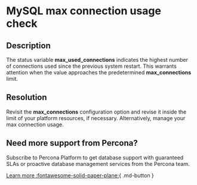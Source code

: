 # MySQL max connection usage check

## Description

The status variable **max_used_connections** indicates the highest number of connections used since the previous system restart. This warrants attention when the value approaches the predetermined **max_connections** limit.

## Resolution

Revisit the **max_connections** configuration option and revise it inside the limit of your platform resources, if necessary. Alternatively, manage your max connection usage.

## Need more support from Percona?

Subscribe to Percona Platform to get database support with guaranteed SLAs or proactive database management services from the Percona team.

[Learn more :fontawesome-solid-paper-plane:](https://per.co.na/subscribe){ .md-button }

